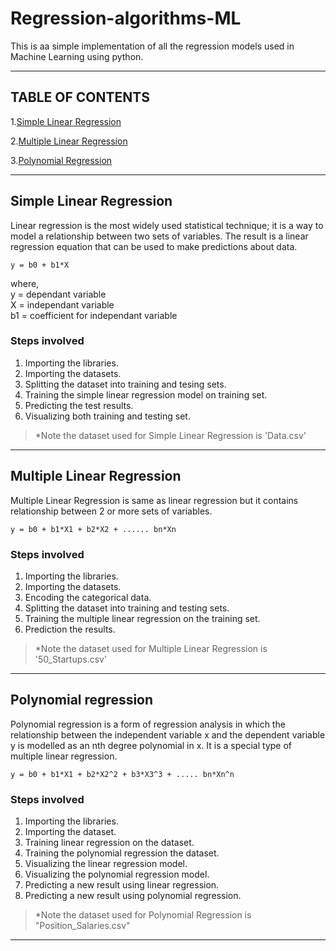 # Regression-algorithms-ML

This is aa simple implementation of all the regression models used in Machine Learning using python.

___

## TABLE OF CONTENTS 

1.[Simple Linear Regression](#simple)  

2.[Multiple Linear Regression](#multiple)  

3.[Polynomial Regression](#polynomial)

___

## Simple Linear Regression <a name='Simple Linear Regression'></a>
Linear regression is the most widely used statistical technique; it is a way to model a relationship between two sets of variables. The result is a linear regression equation that can be used to make predictions about data.

```
y = b0 + b1*X
```

where,   
    y = dependant variable   
    X = independant variable  
    b1 = coefficient for independant variable  

### **Steps involved**
1. Importing the libraries.
2. Importing the datasets.
3. Splitting the dataset into training and tesing sets.
4. Training the simple linear regression model on training set.
5. Predicting the test results.
6. Visualizing both training and testing set.  

> *Note the dataset used for Simple Linear Regression is 'Data.csv'

___


## Multiple Linear Regression <a name='Multiple Linear Regression'></a>
Multiple Linear Regression is same as linear regression but it contains relationship between 2 or more sets of variables. 

```
y = b0 + b1*X1 + b2*X2 + ...... bn*Xn
```
### **Steps involved**
1. Importing the libraries.
2. Importing the datasets.
3. Encoding the categorical data.
4. Splitting the dataset into training and testing sets.
5. Training the multiple linear regression on the training set.
6. Prediction the results. 

> *Note the dataset used for Multiple Linear Regression is '50_Startups.csv'

___

## Polynomial regression
Polynomial regression is a form of regression analysis in which the relationship between the independent variable x and the dependent variable y is modelled as an nth degree polynomial in x. It is a special type of multiple linear regression.

```
y = b0 + b1*X1 + b2*X2^2 + b3*X3^3 + ..... bn*Xn^n
```
### **Steps involved**
1. Importing the libraries.
2. Importing the dataset.
3. Training linear regression on the dataset.
4. Training the polynomial regression the dataset.
5. Visualizing the linear regression model.
6. Visualizing the polynomial regression model. 
7. Predicting a new result using linear regression.
8. Predicting a new result using polynomial regression. 

> *Note the dataset used for Polynomial Regression is "Position_Salaries.csv"

___
